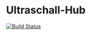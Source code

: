 Ultraschall-Hub
===============
[![Build Status](https://travis-ci.org/Ultraschall/UltraschallHub.svg)](https://travis-ci.org/Ultraschall/UltraschallHub)
